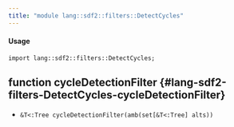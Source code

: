 ```yaml
---
title: "module lang::sdf2::filters::DetectCycles"
---
```


#### Usage

`import lang::sdf2::filters::DetectCycles;`


## function cycleDetectionFilter {#lang-sdf2-filters-DetectCycles-cycleDetectionFilter}

* ``&T<:Tree cycleDetectionFilter(amb(set[&T<:Tree] alts))``

